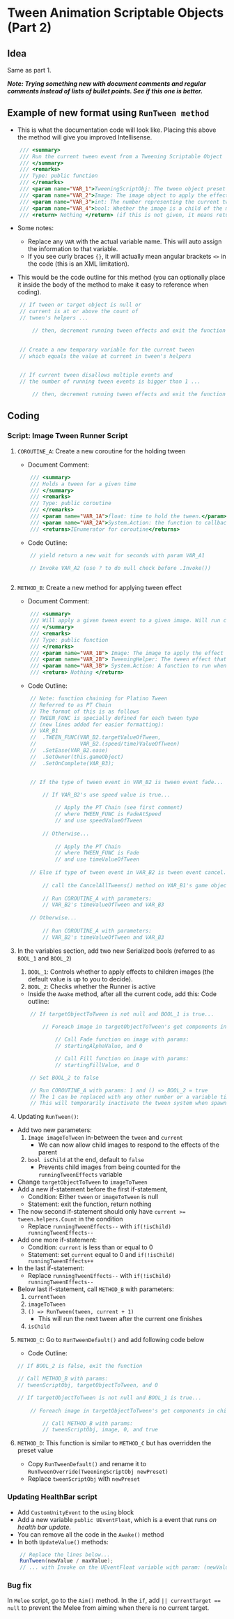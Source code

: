 # Tween Animation Scriptable Objects (Part 2)

## Idea

Same as part 1.

***Note: Trying something new with document comments and regular comments instead of lists of bullet points. See if this one is better.***

## Example of new format using `RunTween method`
* This is what the documentation code will look like. Placing this above the method will give you improved Intellisense. 
```csharp
    /// <summary>
    /// Run the current tween event from a Tweening Scriptable Object
    /// </summary>
    /// <remarks>
    /// Type: public function
    /// </remarks>
    /// <param name="VAR_1">TweeningScriptObj: The tween object preset to use.</param>
    /// <param name="VAR_2">Image: The image object to apply the effect to.</param>
    /// <param name="VAR_3">int: The number representing the current tween event</param>
    /// <param name="VAR_4">bool: Whether the image is a child of the main image runner</param>
    /// <return> Nothing </return> (if this is not given, it means return nothing (void))
```
* Some notes:
    * Replace any `VAR` with the actual variable name. This will auto assign the information to that variable.
    * If you see curly braces `{}`, it will actually mean angular brackets `<>` in the code (this is an XML limitation).


* This would be the code outline for this method (you can optionally place it inside the body of the method to make it easy to reference when coding).
```csharp
    // If tween or target object is null or
    // current is at or above the count of 
    // tween's helpers ...

        // then, decrement running tween effects and exit the function
    

    // Create a new temporary variable for the current tween
    // which equals the value at current in tween's helpers
    

    // If current tween disallows multiple events and
    // the number of running tween events is bigger than 1 ...

        // then, decrement running tween effects and exit the function
```
## Coding

### Script: Image Tween Runner Script
1. `COROUTINE_A`: Create a new coroutine for the holding tween
    * Document Comment:
    ```csharp
        /// <summary>
        /// Holds a tween for a given time
        /// </summary>
        /// <remarks>
        /// Type: public coroutine
        /// </remarks>
        /// <param name="VAR_1A">float: time to hold the tween.</param>
        /// <param name="VAR_2A">System.Action: the function to callback when finished.</param>
        /// <returns>IEnumerator for coroutine</returns>
    ```
    * Code Outline:
    ```csharp
        // yield return a new wait for seconds with param VAR_A1

        // Invoke VAR_A2 (use ? to do null check before .Invoke())
            
    ```

2. `METHOD_B`: Create a new method for applying tween effect
    * Document Comment:
    ```csharp
        /// <summary>
        /// Will apply a given tween event to a given image. Will run callback function when the tween is finished.
        /// </summary>
        /// <remarks>
        /// Type: public function
        /// </remarks>
        /// <param name="VAR_1B"> Image: The image to apply the effect to</param>
        /// <param name="VAR_2B"> TweeningHelper: The tween effect that will be applied.</param>
        /// <param name="VAR_3B"> System.Action: A function to run when the tween is completed. </param>
        /// <return> Nothing </return>
    ```
    * Code Outline:
    ```csharp
        // Note: function chaining for Platino Tween
        // Referred to as PT Chain
        // The format of this is as follows 
        // TWEEN_FUNC is specially defined for each tween type
        // (new lines added for easier formatting):
        // VAR_B1
        //  .TWEEN_FUNC(VAR_B2.targetValueOfTween, 
        //              VAR_B2.(speed/time)ValueOfTween)
        //  .SetEase(VAR_B2.ease)
        //  .SetOwner(this.gameObject)
        //  .SetOnComplete(VAR_B3);


        // If the type of tween event in VAR_B2 is tween event fade...

            // If VAR_B2's use speed value is true...
            
                // Apply the PT Chain (see first comment) 
                // where TWEEN_FUNC is FadeAtSpeed
                // and use speedValueOfTween
                
            // Otherwise...
            
                // Apply the PT Chain 
                // where TWEEN_FUNC is Fade
                // and use timeValueOfTween
             
        // Else if type of tween event in VAR_B2 is tween event cancel...
        
            // call the CancelAllTweens() method on VAR_B1's game object
            
            // Run COROUTINE_A with parameters:
            // VAR_B2's timeValueOfTween and VAR_B3
            
        // Otherwise...
        
            // Run COROUTINE_A with parameters:
            // VAR_B2's timeValueOfTween and VAR_B3

    ```

3. In the variables section, add two new Serialized bools (referred to as `BOOL_1` and `BOOL_2`) 
    1. `BOOL_1`: Controls whether to apply effects to children images (the default value is up to you to decide).
    2. `BOOL_2`: Checks whether the Runner is active
    * Inside the `Awake` method, after all the current code, add this:
    Code outline:
    ```csharp
        // If targetObjectToTween is not null and BOOL_1 is true...
        
            // Foreach image in targetObjectToTween's get components in children...

                // Call Fade function on image with params:
                // startingAlphaValue, and 0

                // Call Fill function on image with params:
                // startingFillValue, and 0

        // Set BOOL_2 to false

        // Run COROUTINE_A with params: 1 and () => BOOL_2 = true
        // The 1 can be replaced with any other number or a variable timer
        // This will temporarily inactivate the tween system when spawned

    ```

4. Updating `RunTween()`:
* Add two new parameters:
    1. `Image imageToTween` in-between the `tween` and `current`
        * We can now allow child images to respond to the effects of the parent
    2. `bool isChild` at the end, default to `false`
        * Prevents child images from being counted for the `runningTweenEffects` variable
* Change `targetObjectToTween` to `imageToTween`
* Add a new if-statement before the first if-statement, 
    * Condition: Either `tween` or `imageToTween` is null 
    * Statement: exit the function, return nothing
* The now second if-statement should only have `current >= tween.helpers.Count` in the condition
    * Replace `runningTweenEffects--` with `if(!isChild) runningTweenEffects--` 
* Add one more if-statement:
    * Condition: `current` is less than or equal to 0
    * Statement: set `current` equal to 0 and  `if(!isChild) runningTweenEffects++` 
* In the last if-statement:
    * Replace `runningTweenEffects--` with `if(!isChild) runningTweenEffects--` 
* Below last if-statement, call `METHOD_B` with parameters:
    1. `currentTween`
    2. `imageToTween`
    3. `() => RunTween(tween, current + 1)`
        * This will run the next tween after the current one finishes
    4. `isChild`

5. `METHOD_C`: Go to `RunTweenDefault()` and add following code below
    * Code Outline:
    ```csharp
    // If BOOL_2 is false, exit the function

    // Call METHOD_B with params:
    // tweenScriptObj, targetObjectToTween, and 0

    // If targetObjectToTween is not null and BOOL_1 is true...
        
        // Foreach image in targetObjectToTween's get components in children...

            // Call METHOD_B with params:
            // tweenScriptObj, image, 0, and true
    
    ```

6. `METHOD_D`: This function is similar to `METHOD_C` but has overridden the preset value
    * Copy `RunTweenDefault()` and rename it to `RunTweenOverride(TweeningScriptObj newPreset)`
    * Replace `tweenScriptObj` with `newPreset`

### Updating **HealthBar** script

* Add `CustomUnityEvent` to the `using` block
* Add a new variable `public UEventFloat`, which is a event that runs *on health bar update*.
* You can remove all the code in the `Awake()` method 
* In both `UpdateValue()` methods:
```csharp
    // Replace the lines below...
    RunTween(newValue / maxValue);
    // ... with Invoke on the UEventFloat variable with param: (newValue / maxValue)

```

### Bug fix
In `Melee` script, go to the `Aim()` method. In the `if`, add `|| currentTarget == null` to prevent the Melee from aiming when there is no current target.